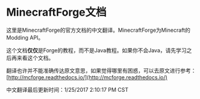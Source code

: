 MinecraftForge文档
==================

这里是MinecraftForge的官方文档的中文翻译。MinecraftForge为Minecraft的Modding API。

这个文档**仅仅**是Forge的教程，而不是Java教程。如果你不会Java，请先学习之后再来看这个文档。

翻译也许并不能准确传达原文意思，如果觉得哪里有困惑，可以去原文进行参考：[http://mcforge.readthedocs.io/](http://mcforge.readthedocs.io/)

中文翻译最后更新时间：1/25/2017 2:10:17 PM CST